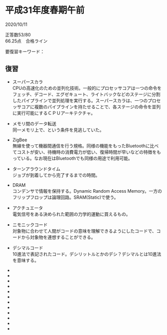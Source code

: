 # 平成31年度春期午前

2020/10/11  

正答数53/80    
66.25点　合格ライン  

要復習キーワード：

## 復習


- スーパースカラ  
CPUの高速化のための並列化技術。一般的にプロセッサコアは一つの命令をフェッチ、デコード、エグゼキュート、ライトバックなどのステージに分割したパイプラインで並列処理を実行する。スーパースカラは、一つのプロセッサコアに複数のパイプラインを持たせることで、各ステージの命令を並列に実行可能にするＣＰＵアーキテクチャ。

- メモリ間のデータ転送  
同一メモリ上で、という条件を見逃していた。

- ZigBee  
無線を使って機器間通信を行う規格。同様の機能をもったBluetoothに比べてコストが安い、待機時の消費電力が低い、復帰時間が早いなどの特徴をもっている。なお現在はBluetoothでも同様の用途で利用可能。  

- ターンアラウンドタイム  
ジョブが到着してから完了するまでの時間。

- DRAM  
コンデンサで情報を保持する。Dynamic Random Access Memory。一方のフリップフロップは論理回路。SRAM(Static)で使う。  

- アクチュエータ  
電気信号をある決められた範囲の力学的運動に買えるもの。

- ニモニックコード  
対象物に合わせて人間がコードの意味を理解できるようにしたコードで、コードから対象物を連想することができる。  

- デシマルコード  
10進法で表記されたコード。デシリットルとかのデシ？デシマルとは10進法を意味する。

- 
- 
- 
- 
- 
- 
- 
- 
- 
- 
- 
- 